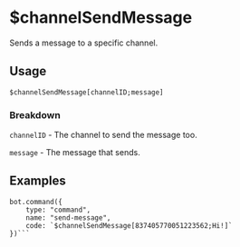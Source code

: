 # $channelSendMessage
Sends a message to a specific channel.

## Usage
```$channelSendMessage[channelID;message]```

### Breakdown
`channelID` - The channel to send the message too.

`message` - The message that sends.

## Examples
```
bot.command({
    type: "command",
    name: "send-message",
    code: `$channelSendMessage[837405770051223562;Hi!]`
})```
